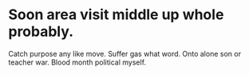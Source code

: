 
# Soon area visit middle up whole probably.
Catch purpose any like move. Suffer gas what word. Onto alone son or teacher war. Blood month political myself.